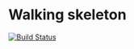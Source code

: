 # Walking skeleton

[![Build Status](https://travis-ci.org/raphaelmeyer/skeleton.svg?branch=master)](https://travis-ci.org/raphaelmeyer/skeleton/)

